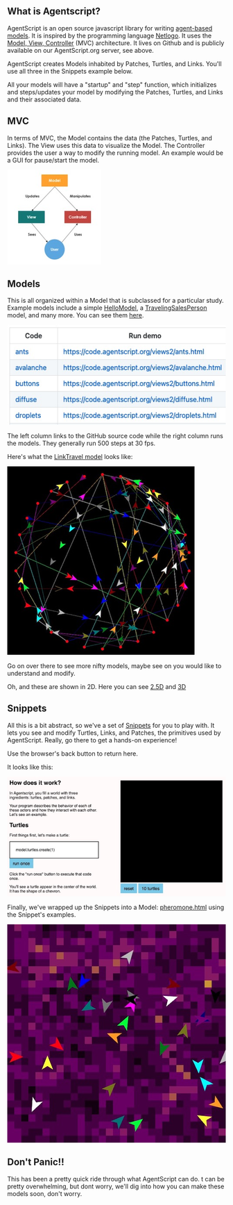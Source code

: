 ## What is Agentscript?

AgentScript is an open source javascript library for writing
[agent-based models](https://en.wikipedia.org/wiki/Agent-based_model).
It is inspired by the programming language
[Netlogo](https://ccl.northwestern.edu/netlogo). It uses the [Model, View, Controller](https://developer.mozilla.org/en-US/docs/Glossary/MVC) (MVC) architecture. It lives on Github and is publicly available on our AgentScript.org server, see above.

AgentScript creates Models inhabited by Patches, Turtles, and Links. You'll use all three in the Snippets example below.

All your models will have a "startup" and "step" function, which initializes and steps/updates your model by modifying the Patches, Turtles, and Links and their associated data.

## MVC

In terms of MVC, the Model contains the data (the Patches, Turtles, and Links). The View uses this data to visualize the Model. The Controller provides the user a way to modify the running model. An example would be a GUI for pause/start the model.

![Image](/config/cleantheme/static/MVC.jpg)

<!-- You'll call this function in an Animator that insures the Model yields to the rest of the browser each step. -->

## Models

This is all organized within a Model that is subclassed for a particular study. Example models include a simple [HelloModel](https://code.agentscript.org/views2/hello.html), a [TravelingSalesPerson](https://code.agentscript.org/views2/tsp.html) model, and many more. You can see them [here](https://code.agentscript.org/views2/).

![Image](/config/cleantheme/static/Views2.jpg)

The left column links to the GitHub source code while the right column runs the models. They generally run 500 steps at 30 fps.

Here's what the [LinkTravel model](https://code.agentscript.org/views2/linktravel.html) looks like:

![Image](/config/cleantheme/static/LinkTravel.jpg)

Go on over there to see more nifty models, maybe see on you would like to understand and modify.

Oh, and these are shown in 2D. Here you can see [2.5D](https://code.agentscript.org/views25/) and [3D](https://code.agentscript.org/views3/)

## Snippets

All this is a bit abstract, so we've a set of [Snippets](https://code.agentscript.org/config/cleantheme/Snippets.html) for you to play with. It lets you see and modify Turtles, Links, and Patches, the primitives used by AgentScript. Really, go there to get a hands-on experience!

Use the browser's back button to return here.

It looks like this:

![Image](/config/cleantheme/static/Snippets.jpg)

Finally, we've wrapped up the Snippets into a Model: [pheromone.html](https://code.agentscript.org/views2/pheromone.html) using the Snippet's examples.

![Image](/config/cleantheme/static/PheromoneView.jpg)

## Don't Panic!!

This has been a pretty quick ride through what AgentScript can do.
t can be pretty overwhelming, but dont worry, we'll dig into how you can make these models soon, don't worry.
